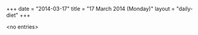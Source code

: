 +++
date = "2014-03-17"
title = "17 March 2014 (Monday)"
layout = "daily-diet"
+++


\<no entries\>
